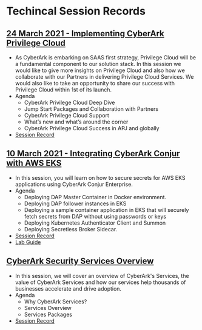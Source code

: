 # Techincal Session Records

## [24 March 2021 - Implementing CyberArk Privilege Cloud](https://cyberark.kiteworks.com/w/aoJaGcafa930GzaF)
- As CyberArk is embarking on SAAS first strategy, Privilege Cloud will be a fundamental component to our solution stack. In this session we would like to give more insights on Privilege Cloud and also how we collaborate with our Partners in delivering Privilege Cloud Services. We would also like to take an opportunity to share our success with Privilege Cloud within 1st of its launch.
- Agenda
  - CyberArk Privilege Cloud Deep Dive
  - Jump Start Packages and Collaboration with Partners
  - CyberArk Privilege Cloud Support
  - What’s new and what’s around the corner
  - CyberArk Privilege Cloud Success in APJ and globally
- [Session Record](https://cyberark.kiteworks.com/w/aoJaGcafa930GzaF)

## [10 March 2021 - Integrating CyberArk Conjur with AWS EKS](https://cyberark.kiteworks.com/w/8w9NOJCTliDnWrRd)
- In this session, you will learn on how to secure secrets for AWS EKS applications using CyberArk Conjur Enterprise.
- Agenda
  - Deploying DAP Master Container in Docker environment.
  - Deploying DAP follower instances in EKS
  - Deploying a sample container application in EKS that will securely fetch secrets from DAP without using passwords or keys
  - Deploying Kubernetes Authenticator Client and Summon
  - Deploying Secretless Broker Sidecar.
- [Session Record](https://cyberark.kiteworks.com/w/8w9NOJCTliDnWrRd)
- [Lab Guide](https://github.com/ivanckleecity/CyberArk-DAP-EKS-Lap-2021)

## [CyberArk Security Services Overview](https://cyberark.kiteworks.com/w/XmP7QcQzLaMDSGzT)
- In this session, we will cover an overview of CyberArk's Services, the value of CyberArk Services and how our services help thousands of businesses accelerate and drive adoption.
- Agenda
  - Why CyberArk Services?
  - Services Overview
  - Services Packages
- [Session Record](https://cyberark.kiteworks.com/w/XmP7QcQzLaMDSGzT)
